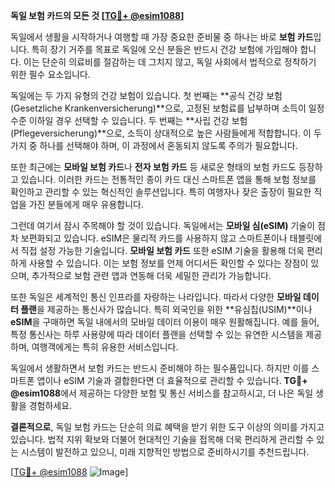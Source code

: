 **독일 보험 카드의 모든 것 [[TG💪+ @esim1088](https://t.me/s/esim1088)]**

독일에서 생활을 시작하거나 여행할 때 가장 중요한 준비물 중 하나는 바로 **보험 카드**입니다. 특히 장기 거주를 목표로 독일에 오신 분들은 반드시 건강 보험에 가입해야 합니다. 이는 단순히 의료비를 절감하는 데 그치지 않고, 독일 사회에서 법적으로 정착하기 위한 필수 요소입니다.

독일에는 두 가지 유형의 건강 보험이 있습니다. 첫 번째는 **공식 건강 보험(Gesetzliche Krankenversicherung)**으로, 고정된 보험료를 납부하며 소득이 일정 수준 이하일 경우 선택할 수 있습니다. 두 번째는 **사립 건강 보험(Pflegeversicherung)**으로, 소득이 상대적으로 높은 사람들에게 적합합니다. 이 두 가지 중 하나를 선택해야 하며, 이 과정에서 혼동되지 않도록 주의가 필요합니다.

또한 최근에는 **모바일 보험 카드**나 **전자 보험 카드** 등 새로운 형태의 보험 카드도 등장하고 있습니다. 이러한 카드는 전통적인 종이 카드 대신 스마트폰 앱을 통해 보험 정보를 확인하고 관리할 수 있는 혁신적인 솔루션입니다. 특히 여행자나 잦은 출장이 필요한 직업을 가진 분들에게 매우 유용합니다.

그런데 여기서 잠시 주목해야 할 것이 있습니다. 독일에서는 **모바일 심(eSIM)** 기술이 점차 보편화되고 있습니다. eSIM은 물리적 카드를 사용하지 않고 스마트폰이나 태블릿에서 직접 설정 가능한 기술입니다. **모바일 보험 카드** 또한 eSIM 기술을 활용해 더욱 편리하게 사용할 수 있습니다. 이는 보험 정보를 언제 어디서든 확인할 수 있다는 장점이 있으며, 추가적으로 보험 관련 앱과 연동해 더욱 세밀한 관리가 가능합니다.

또한 독일은 세계적인 통신 인프라를 자랑하는 나라입니다. 따라서 다양한 **모바일 데이터 플랜**을 제공하는 통신사가 많습니다. 특히 외국인을 위한 **유심칩(USIM)**이나 **eSIM**을 구매하면 독일 내에서의 모바일 데이터 이용이 매우 원활해집니다. 예를 들어, 특정 통신사는 하루 사용량에 따라 데이터 플랜을 선택할 수 있는 유연한 시스템을 제공하며, 여행객에게는 특히 유용한 서비스입니다.

독일에서 생활하면서 보험 카드는 반드시 준비해야 하는 필수품입니다. 하지만 이를 스마트폰 앱이나 eSIM 기술과 결합한다면 더 효율적으로 관리할 수 있습니다. **TG💪+ @esim1088**에서 제공하는 다양한 보험 및 통신 서비스를 참고하시고, 더 나은 독일 생활을 경험하세요.

**결론적으로**, 독일 보험 카드는 단순히 의료 혜택을 받기 위한 도구 이상의 의미를 가지고 있습니다. 법적 지위 확보와 더불어 현대적인 기술을 접목해 더욱 편리하게 관리할 수 있는 시스템이 발전하고 있으니, 미래 지향적인 방법으로 준비하시기를 추천드립니다.

[[TG💪+ @esim1088](https://t.me/s/esim1088) ![Image](https://i.postimg.cc/Y0z9fWf4/image.png)]